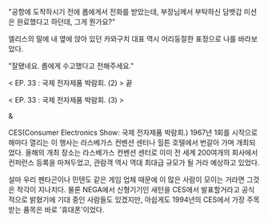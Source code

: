 "공항에 도착하시기 전에 롭에게서 전화를 받았는데, 부장님께서 부탁하신 담뱃갑 미션은 완료했다고 하던데, 그게 뭔가요?" 

엘리스의 말에 내 옆에 앉아 있던 카와구치 대표 역시 어리둥절한 표정으로 나를 바라보았다. 

"잘됐네요. 롭에게 수고했다고 전해주세요."

< EP. 33 : 국제 전자제품 박람회. (2) > 끝

< EP. 33 : 국제 전자제품 박람회. (3) >

& 

CES(Consumer Electronics Show: 국제 전자제품 박람회.) 
1967년 1회를 시작으로 해마다 열리는 이 행사는 라스베가스 컨벤션 센터나 힐튼 호텔에서 번갈아 가며 개최되었다. 
올해의 개최 장소는 라스베가스 컨벤션 센터로 이미 전 세계 200여개의 회사에서 컨퍼런스 등록을 마쳐두었고, 관람객 역시 역대 최대급 규모가 될 거라 예상하고 있었다. 

설마 우리 펜타곤이나 민텐도 같은 게임 업체 때문에 이 많은 사람이 모이는 거라면 그것은 착각이 지나치다. 
물론 NEGA에서 신형기기인 새턴을 CES에서 발표할거라고 공식적으로 밝혔기에 기대 중인 사람들도 있겠지만, 아쉽게도 1994년의 CES에서 가장 주목 받는 품목은 바로 '휴대폰'이었다. 